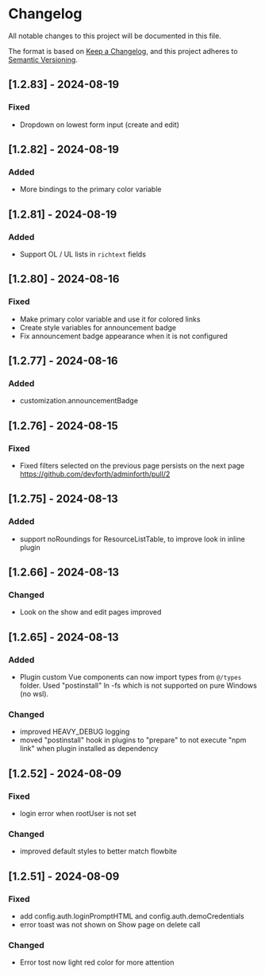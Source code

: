 # Changelog

All notable changes to this project will be documented in this file.

The format is based on [Keep a Changelog](https://keepachangelog.com/en/1.0.0/),
and this project adheres to [Semantic Versioning](https://semver.org/spec/v2.0.0.html).


## [1.2.83] - 2024-08-19

### Fixed
- Dropdown on lowest form input (create and edit)

## [1.2.82] - 2024-08-19

### Added
- More bindings to the primary color variable

## [1.2.81] - 2024-08-19

### Added
- Support OL / UL lists in `richtext` fields

## [1.2.80] - 2024-08-16

### Fixed

- Make primary color variable and use it for colored links
- Create style variables for announcement badge
- Fix announcement badge appearance when it is not configured

## [1.2.77] - 2024-08-16

### Added

- customization.announcementBadge

## [1.2.76] - 2024-08-15

### Fixed
- Fixed filters selected on the previous page persists on the next page 
 https://github.com/devforth/adminforth/pull/2

## [1.2.75] - 2024-08-13

### Added

- support noRoundings for ResourceListTable, to improve look in inline plugin 

## [1.2.66] - 2024-08-13

### Changed

- Look on the show and edit pages improved

## [1.2.65] - 2024-08-13

### Added
- Plugin custom Vue components can now import types from `@/types` folder. Used "postinstall" ln -fs which is not supported on pure Windows (no wsl).

### Changed
- improved HEAVY_DEBUG logging
- moved "postinstall" hook in plugins to "prepare" to not execute "npm link" when plugin installed as dependency



## [1.2.52] - 2024-08-09

### Fixed

- login error when rootUser is not set

### Changed

- improved default styles to better match flowbite

## [1.2.51] - 2024-08-09

### Fixed
- add config.auth.loginPromptHTML and config.auth.demoCredentials
- error toast was not shown on Show page on delete call

### Changed

- Error tost now light red color for more attention